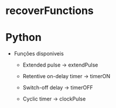 # recoverFunctions
# Python
 - Funções disponiveis
   - Extended pulse              ->  extendPulse
       
   - Retentive on-delay timer    ->  timerON

   - Switch-off delay            ->  timerOFF

   - Cyclic timer                ->  clockPulse
